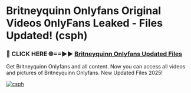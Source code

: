 # Britneyquinn Onlyfans Original Videos 0nlyFans Leaked - Files Updated! (csph)

<h3>🔴 CLICK HERE 🌐==►► <a href="https://tinyurl.com/2m67pmp6" rel="nofollow">Britneyquinn Onlyfans Updated Files</a></h3>

Get Britneyquinn Onlyfans and all content. Now you can access all videos and pictures of Britneyquinn Onlyfans. New Updated Files 2025!

[![csph](https://i.imgur.com/H4QAA4z.gif)](https://tinyurl.com/2m67pmp6)